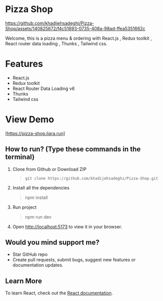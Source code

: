 
# Pizza Shop

https://github.com/khadijehsadeghi/Pizza-Shop/assets/140825672/f4c51893-0735-408a-98ad-ffea5351662c



Welcome, this is a pizza menu & ordering with React.js , Redux toolkit , React router data loading , Thunks , Tailwind css.


# Features

* React.js
* Redux toolkit
* React Router Data Loading v6
* Thunks
* Tailwind css

# View Demo
[https://pizza-shop.liara.run]


## How to run? (Type these commands in the terminal)

1. Clone from Github or Download ZIP

   > `git clone https://github.com/khadijehsadeghi/Pizza-Shop.git`

2. Install all the dependencies

   > npm install

3. Run project 

   > npm run dev
  
4. Open [http://localhost:5173](http://localhost:5173) to view it in your browser.

## Would you mind support me?

* Star GitHub repo
* Create pull requests, submit bugs, suggest new features or documentation updates.

## Learn More

To learn React, check out the [React documentation](https://reactjs.org/).
